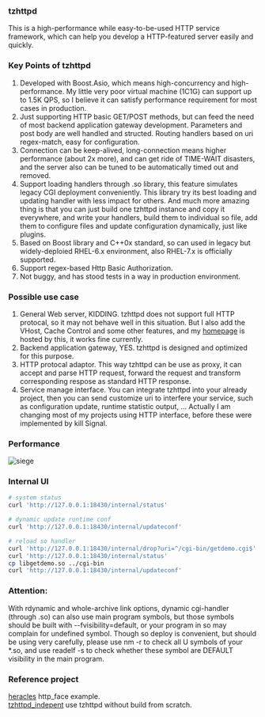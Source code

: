 ### tzhttpd
This is a high-performance while easy-to-be-used HTTP service framework, which can help you develop a HTTP-featured server easily and quickly.   

### Key Points of tzhttpd
1. Developed with Boost.Asio, which means high-concurrency and high-performance. My little very poor virtual machine (1C1G) can support up to 1.5K QPS, so I believe it can satisfy performance requirement for most cases in production.   
2. Just supporting HTTP basic GET/POST methods, but can feed the need of most backend application gateway development. Parameters and post body are well handled and structed. Routing handlers based on uri regex-match, easy for configuration.   
3. Connection can be keep-alived, long-connection means higher performance (about 2x more), and can get ride of TIME-WAIT disasters, and the server also can be tuned to be automatically timed out and removed.   
4. Support loading handlers through .so library, this feature simulates legacy CGI deployment conveniently. This library try its best loading and updating handler with less impact for others. And much more amazing thing is that you can just build one tzhttpd instance and copy it everywhere, and write your handlers, build them to individual so file, add them to configure files and update configuration dynamically, just like plugins.   
5. Based on Boost library and C++0x standard, so can used in legacy but widely-deploied RHEL-6.x environment, also RHEL-7.x is officially supported.   
6. Support regex-based Http Basic Authorization.   
7. Not buggy, and has stood tests in a way in production environment.   

### Possible use case
1. General Web server, KIDDING. tzhttpd does not support full HTTP protocal, so it may not behave well in this situation. But I also add the VHost, Cache Control and some other features, and my [homepage](http://taozj.net) is hosted by this, it works fine currently.   
2. Backend application gateway, YES. tzhttpd is designed and optimized for this purpose.   
3. HTTP protocal adaptor. This way tzhttpd can be use as proxy, it can accept and parse HTTP request, forward the request and transform corresponding respose as standard HTTP response.   
4. Service manage interface. You can integrate tzhttpd into your already project, then you can send customize uri to interfere your service, such as configuration update, runtime statistic output, ... Actually I am changing most of my projects using HTTP interface, before these were implemented by kill Signal.   

### Performance
![siege](siege.png?raw=true "siege")

### Internal UI
```bash
# system status
curl 'http://127.0.0.1:18430/internal/status'

# dynamic update runtime conf
curl 'http://127.0.0.1:18430/internal/updateconf'

# reload so handler
curl 'http://127.0.0.1:18430/internal/drop?uri=^/cgi-bin/getdemo.cgi$'
curl 'http://127.0.0.1:18430/internal/status'
cp libgetdemo.so ../cgi-bin
curl 'http://127.0.0.1:18430/internal/updateconf'
```

### Attention:
With rdynamic and whole-archive link options, dynamic cgi-handler (through .so) can also use main program symbols, but those symbols should be built with --fvisibility=default, or your program in so may complain for undefined symbol. Though so deploy is convenient, but should be using very carefully, please use nm -r to check all U symbols of your \*.so, and use readelf -s to check whether these symbol are DEFAULT visibility in the main program.   

### Reference project
[heracles](https://github.com/taozhijiang/heracles) http_face example.   
[tzhttpd_indepent](https://github.com/taozhijiang/tzhttpd_indepent) use tzhttpd without build from scratch.

